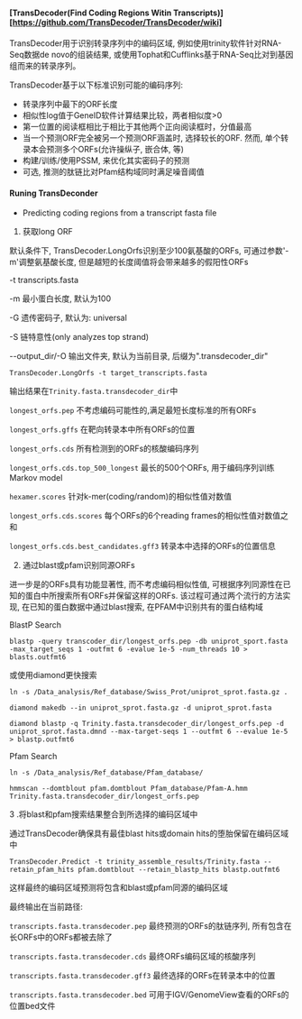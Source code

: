 #### [TransDecoder(Find Coding Regions Witin Transcripts)][https://github.com/TransDecoder/TransDecoder/wiki]

TransDecoder用于识别转录序列中的编码区域, 例如使用trinity软件针对RNA-Seq数据de novo的组装结果, 或使用Tophat和Cufflinks基于RNA-Seq比对到基因组而来的转录序列。

TransDecoder基于以下标准识别可能的编码序列:

* 转录序列中最下的ORF长度
* 相似性log值于GeneID软件计算结果比较，两者相似度>0
* 第一位置的阅读框相比于相比于其他两个正向阅读框时，分值最高
* 当一个预测ORF完全被另一个预测ORF涵盖时, 选择较长的ORF. 然而, 单个转录本会预测多个ORFs(允许操纵子, 嵌合体, 等)
* 构建/训练/使用PSSM, 来优化其实密码子的预测
* 可选, 推测的肽链比对Pfam结构域同时满足噪音阈值

#### Runing TransDeconder

* Predicting coding regions from a transcript fasta file

1. 获取long ORF

默认条件下, TransDecoder.LongOrfs识别至少100氨基酸的ORFs, 可通过参数'-m'调整氨基酸长度, 但是越短的长度阈值将会带来越多的假阳性ORFs

-t transcripts.fasta

-m 最小蛋白长度, 默认为100

-G 遗传密码子, 默认为: universal

-S 链特意性(only analyzes top strand)

--output_dir/-O 输出文件夹, 默认为当前目录, 后缀为".transdecoder_dir"

`TransDecoder.LongOrfs -t target_transcripts.fasta`

输出结果在`Trinity.fasta.transdecoder_dir`中

`longest_orfs.pep` 不考虑编码可能性的,满足最短长度标准的所有ORFs

`longest_orfs.gffs`  在靶向转录本中所有ORFs的位置

`longest_orfs.cds`  所有检测到的ORFs的核酸编码序列

`longest_orfs.cds.top_500_longest`  最长的500个ORFs, 用于编码序列训练Markov model

`hexamer.scores`  针对k-mer(coding/random)的相似性值对数值

`longest_orfs.cds.scores`  每个ORFs的6个reading frames的相似性值对数值之和

`longest_orfs.cds.best_candidates.gff3`  转录本中选择的ORFs的位置信息

2. 通过blast或pfam识别同源ORFs

进一步是的ORFs具有功能显著性, 而不考虑编码相似性值, 可根据序列同源性在已知的蛋白中所搜索所有ORFs并保留这样的ORFs. 该过程可通过两个流行的方法实现, 在已知的蛋白数据中通过blast搜索, 在PFAM中识别共有的蛋白结构域

BlastP Search

`blastp -query transcoder_dir/longest_orfs.pep -db uniprot_sport.fasta -max_target_seqs 1 -outfmt 6 -evalue 1e-5 -num_threads 10 > blasts.outfmt6`

或使用diamond更快搜索

`ln -s /Data_analysis/Ref_database/Swiss_Prot/uniprot_sprot.fasta.gz .`

`diamond makedb --in uniprot_sprot.fasta.gz -d uniprot_sprot.fasta`

`diamond blastp -q Trinity.fasta.transdecoder_dir/longest_orfs.pep -d uniprot_sprot.fasta.dmnd --max-target-seqs 1 --outfmt 6 --evalue 1e-5 > blastp.outfmt6`

Pfam Search

`ln -s /Data_analysis/Ref_database/Pfam_database/`

`hmmscan --domtblout pfam.domtblout Pfam_database/Pfam-A.hmm Trinity.fasta.transdecoder_dir/longest_orfs.pep`

3 .将blast和pfam搜索结果整合到所选择的编码区域中

通过TransDecoder确保具有最佳blast hits或domain hits的堕胎保留在编码区域中

`TransDecoder.Predict -t trinity_assemble_results/Trinity.fasta --retain_pfam_hits pfam.domtblout --retain_blastp_hits blastp.outfmt6`

这样最终的编码区域预测将包含和blast或pfam同源的编码区域

最终输出在当前路径:

`transcripts.fasta.transdecoder.pep`  最终预测的ORFs的肽链序列, 所有包含在长ORFs中的ORFs都被去除了

`transcripts.fasta.transdecoder.cds`  最终ORFs编码区域的核酸序列

`transcripts.fasta.transdecoder.gff3`  最终选择的ORFs在转录本中的位置

`transcripts.fasta.transdecoder.bed`  可用于IGV/GenomeView查看的ORFs的位置bed文件









